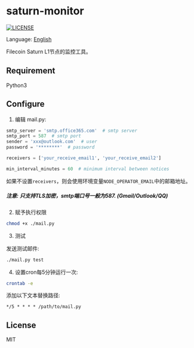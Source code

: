 # saturn-monitor
[![LICENSE](https://img.shields.io/github/license/qianhh/saturn-monitor)](./LICENSE "LICENSE")

Language: [English](./README.md)

Filecoin Saturn L1节点的监控工具。

## Requirement
Python3

## Configure
1. 编辑 mail.py:
```python
smtp_server = 'smtp.office365.com'  # smtp server
smtp_port = 587  # smtp port
sender = 'xxx@outlook.com'  # user
password = '********'  # password

receivers = ['your_receive_email1', 'your_receive_email2']

min_interval_minutes = 60  # minimum interval between notices
```
如果不设置```receivers```，则会使用环境变量```NODE_OPERATOR_EMAIL```中的邮箱地址。

##### 注意: 只支持TLS加密，smtp端口号一般为587. (Gmail/Outlook/QQ)

2. 赋予执行权限
```bash
chmod +x ./mail.py
```

3. 测试

发送测试邮件:
```bash
./mail.py test
```

4. 设置cron每5分钟运行一次:
```bash
crontab -e
```

添加以下文本替换路径:
```
*/5 * * * * /path/to/mail.py
```

## License
MIT
